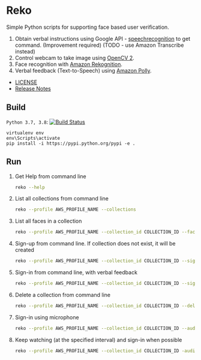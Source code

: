 # Reko

Simple Python scripts for supporting face based user verification.
 
1. Obtain verbal instructions using Google API - [speechrecognition](https://github.com/Uberi/speech_recognition) to get command. (Improvement required) (TODO - use Amazon Transcribe instead)
1. Control webcam to take image using [OpenCV 2](http://opencv.org/). 
1. Face recognition with [Amazon Rekognition](https://aws.amazon.com/rekognition/).
1. Verbal feedback (Text-to-Speech) using [Amazon Polly](https://aws.amazon.com/polly/details/).

- [LICENSE](LICENSE)
- [Release Notes](ReleaseNotes.md)

## Build

`Python 3.7, 3.8`: [![Build Status](https://travis-ci.org/kyhau/reko.svg?branch=master)](https://travis-ci.org/kyhau/reko)

 ```
 virtualenv env
 env\Scripts\activate
 pip install -i https://pypi.python.org/pypi -e .
 ```

## Run 

1. Get Help from command line

   ```bash
   reko --help
   ```
   
1. List all collections from command line

   ```bash
   reko --profile AWS_PROFILE_NAME --collections
   ```
   
1. List all faces in a collection

   ```bash
   reko --profile AWS_PROFILE_NAME --collection_id COLLECTION_ID --faces
   ```
   
1. Sign-up from command line. If collection does not exist, it will be created

   ```bash
   reko --profile AWS_PROFILE_NAME --collection_id COLLECTION_ID --signup NAME
   ```
   
1. Sign-in from command line, with verbal feedback

   ```bash
   reko --profile AWS_PROFILE_NAME --collection_id COLLECTION_ID --signin NAME --audio_on
   ```
   
1. Delete a collection from command line

   ```bash
   reko --profile AWS_PROFILE_NAME --collection_id COLLECTION_ID --delete_collection
   ```
   
1. Sign-in using microphone

   ```bash
   reko --profile AWS_PROFILE_NAME --collection_id COLLECTION_ID --audio_on --listen_on
   ```

1. Keep watching (at the specified interval) and sign-in when possible

   ```bash
   reko --profile AWS_PROFILE_NAME --collection_id COLLECTION_ID -audio_on --watch_on INTERVAL_SEC
   ```
